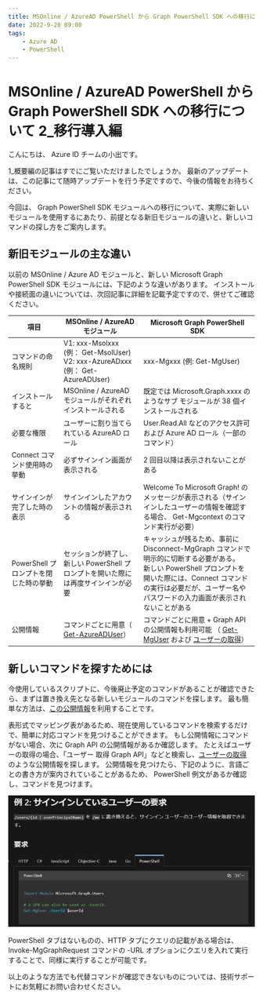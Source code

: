 ```yaml
---
title: MSOnline / AzureAD PowerShell から Graph PowerShell SDK への移行について 2_移行導入編
date: 2022-9-20 09:00
tags:
    - Azure AD
    - PowerShell
---
```



# MSOnline / AzureAD PowerShell から Graph PowerShell SDK への移行について 2_移行導入編

こんにちは、 Azure ID チームの小出です。

1_概要編の記事はすでにご覧いただけましたでしょうか。
最新のアップデートは、この記事にて随時アップデートを行う予定ですので、今後の情報をお待ちください。

今回は、 Graph PowerShell SDK モジュールへの移行について、実際に新しいモジュールを使用するにあたり、前提となる新旧モジュールの違いと、新しいコマンドの探し方をご案内します。

## 新旧モジュールの主な違い
以前の MSOnline / Azure AD モジュールと、新しい Microsoft Graph PowerShell SDK モジュールには、下記のような違いがあります。
インストールや接続面の違いについては、次回記事に詳細を記載予定ですので、併せてご確認ください。


|      項目                            |  MSOnline / AzureAD モジュール           |   Microsoft Graph PowerShell SDK                             | 
| ----------------------------------- | ---------------------------------------- | ------------------------------------------------------------ | 
| コマンドの命名規則                    | V1: xxx-Msolxxx (例： Get-MsolUser) <br> V2: xxx-AzureADxxx (例： Get-AzureADUser) |  xxx-Mgxxx (例: Get-MgUser) | 
| インストールすると                    | MSOnline / AzureAD モジュールがそれぞれインストールされる                        |  既定では Microsoft.Graph.xxxx のようなサブ モジュールが 38 個インストールされる  | 
| 必要な権限                           | ユーザーに割り当てられている AzureAD ロール                              |  User.Read.All などのアクセス許可 および Azure AD ロール（一部のコマンド）                | 
| Connect コマンド使用時の挙動          |  必ずサインイン画面が表示される                             |   2 回目以降は表示されないことがある                             | 
| サインインが完了した時の表示           |  サインインしたアカウントの情報が表示される | Welcome To Microsoft Graph! のメッセージが表示される（サインインしたユーザーの情報を確認する場合、 Get-Mgcontext のコマンド実行が必要）| 
| PowerShell プロンプトを閉じた時の挙動  |  セッションが終了し、新しい PowerShell プロンプトを開いた際には再度サインインが必要         |   キャッシュが残るため、事前に Disconnect-MgGraph コマンドで明示的に切断する必要がある。<br> 新しい PowerShell プロンプトを開いた際には、Connect コマンドの実行は必要だが、ユーザー名やパスワードの入力画面が表示されないことがある   | 
|公開情報                              | コマンドごとに用意（ [Get-AzureADUser](https://docs.microsoft.com/ja-jp/powershell/module/azuread/get-azureaduser?view=azureadps-2.0)）  | コマンドごとに用意 + Graph API の公開情報も利用可能  （ [Get-MgUser](https://docs.microsoft.com/en-us/powershell/module/microsoft.graph.users/get-mguser?view=graph-powershell-1.0) および [ユーザーの取得](https://docs.microsoft.com/ja-jp/graph/api/user-get?view=graph-rest-1.0&tabs=http)）                              | 



## 新しいコマンドを探すためには
今使用しているスクリプトに、今後廃止予定のコマンドがあることが確認できたら、まずは置き換え先となる新しいモジュールのコマンドを探します。
最も簡単な方法は、[この公開情報](https://docs.microsoft.com/en-us/powershell/microsoftgraph/azuread-msoline-cmdlet-map?view=graph-powershell-1.0)を利用することです。


表形式でマッピング表があるため、現在使用しているコマンドを検索するだけで、簡単に対応コマンドを見つけることができます。
もし公開情報にコマンドがない場合、次に Graph API の公開情報があるか確認します。
たとえばユーザーの取得の場合、「ユーザー 取得 Graph API」などと検索し、[ユーザーの取得](https://docs.microsoft.com/ja-jp/graph/api/user-get?view=graph-rest-1.0&tabs=http) のような公開情報を探します。
公開情報を見つけたら、下記のように、言語ごとの書き方が案内されていることがあるため、 PowerShell 例文があるか確認し、コマンドを見つけます。

![](./azuread-module-retirement2/azuread-module-retirement2-image1.png)

 PowerShell タブはないものの、HTTP タブにクエリの記載がある場合は、 Invoke-MgGraphRequest コマンドの -URL オプションにクエリを入れて実行することで、同様に実行することが可能です。

以上のような方法でも代替コマンドが確認できないものについては、技術サポートにお気軽にお問い合わせください。